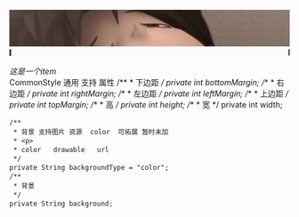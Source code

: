 ![Image text](itemimage/111.png)
![NULL_VIEW](itemimage/null_view.png)


*这是一个item*  
  CommonStyle  通用  支持  属性
     /**
     * 下边距
     */
    private int bottomMargin;
    /**
     * 右边距
     */
    private int rightMargin;
    /**
     * 左边距
     */
    private int leftMargin;
    /**
     * 上边距
     */
    private int topMargin;
    /**
     * 高
     */
    private int height;
    /**
     * 宽
     */
    private int width;

    /**
     * 背景 支持图片 资源  color  可拓展 暂时未加
     * <p>
     * color   drawable   url
     */
    private String backgroundType = "color";
    /**
     * 背景
     */
    private String background;








